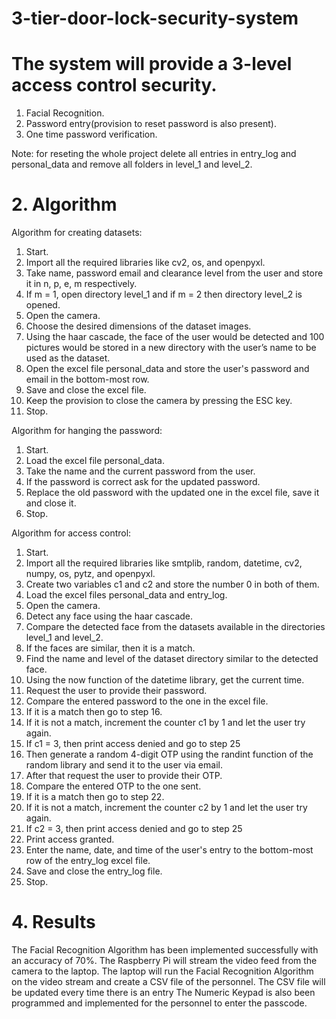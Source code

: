 # 3-tier-door-lock-security-system

# The system will provide a 3-level access control security.
1. Facial Recognition.
2. Password entry(provision to reset password is also present).
3. One time password verification.

Note: for reseting the whole project delete all entries in entry_log and personal_data and remove all folders in level_1 and level_2.

# 2. Algorithm

Algorithm for creating datasets:
1. Start.
2. Import all the required libraries like cv2, os, and openpyxl.
3. Take name, password email and clearance level from the user and store it in n, p, e, m respectively.
4. If m = 1, open directory level_1 and if m = 2 then directory level_2 is opened.
5. Open the camera.
6. Choose the desired dimensions of the dataset images.
7. Using the haar cascade, the face of the user would be detected and 100 pictures would be stored in a new directory with the user’s name to be used as the dataset.
8. Open the excel file personal_data and store the user's password and email in the bottom-most row.
9. Save and close the excel file.
10. Keep the provision to close the camera by pressing the ESC key.
11. Stop.

Algorithm for hanging the password:
1. Start.
2. Load the excel file personal_data.
3. Take the name and the current password from the user.
4. If the password is correct ask for the updated password.
5. Replace the old password with the updated one in the excel file, save it and close it.
6. Stop.

Algorithm for access control:
1. Start.
2. Import all the required libraries like smtplib, random, datetime, cv2, numpy, os, pytz, and openpyxl.
3. Create two variables c1 and c2 and store the number 0 in both of them.
4. Load the excel files personal_data and entry_log.
5. Open the camera.
6. Detect any face using the haar cascade.
7. Compare the detected face from the datasets available in the directories level_1 and level_2.
8. If the faces are similar, then it is a match.
9. Find the name and level of the dataset directory similar to the detected face.
10. Using the now function of the datetime library, get the current time.
11. Request the user to provide their password.
12. Compare the entered password to the one in the excel file.
13. If it is a match then go to step 16.
14. If it is not a match, increment the counter c1 by 1 and let the user try again. 
15. If c1 = 3, then print access denied and go to step 25
16. Then generate a random 4-digit OTP using the randint function of the random library and send it to the user via email.
17. After that request the user to provide their OTP.
18. Compare the entered OTP to the one sent.
19. If it is a match then go to step 22.
20. If it is not a match, increment the counter c2 by 1 and let the user try again. 
21. If c2 = 3, then print access denied and go to step 25
22. Print access granted.
23. Enter the name, date, and time of the user's entry to the bottom-most row of the entry_log excel file.
24. Save and close the entry_log file.
25. Stop.

# 4. Results

The Facial Recognition Algorithm has been implemented successfully with an accuracy of 70%.
The Raspberry Pi will stream the video feed from the camera to the laptop.
The laptop will run the Facial Recognition Algorithm on the video stream and create a CSV file of the personnel.
The CSV file will be updated every time there is an entry
The Numeric Keypad is also been programmed and implemented for the personnel to enter the passcode.
